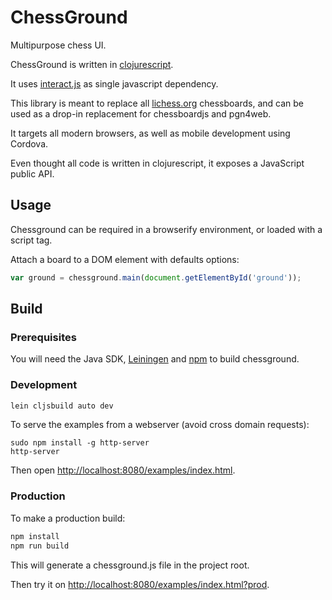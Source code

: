 # ChessGround

Multipurpose chess UI.

ChessGround is written in [clojurescript](https://github.com/clojure/clojurescript).

It uses [interact.js](https://github.com/taye/interact.js) as single javascript
dependency.

This library is meant to replace all [lichess.org](http://lichess.org) chessboards,
and can be used as a drop-in replacement for chessboardjs and pgn4web.

It targets all modern browsers, as well as mobile development using Cordova.

Even thought all code is written in clojurescript, it exposes a JavaScript public API.

## Usage

Chessground can be required in a browserify environment, or loaded with a script
tag.

Attach a board to a DOM element with defaults options:

```javascript
var ground = chessground.main(document.getElementById('ground'));
```

## Build

### Prerequisites

You will need the Java SDK,
[Leiningen](https://github.com/technomancy/leiningen) and
[npm](https://github.com/npm/npm) to build chessground.

### Development

```sh
lein cljsbuild auto dev
```

To serve the examples from a webserver (avoid cross domain requests):

```
sudo npm install -g http-server
http-server
```

Then open [http://localhost:8080/examples/index.html](http://localhost:8080/examples/index.html).

### Production

To make a production build:

```sh
npm install
npm run build
```

This will generate a chessground.js file in the project root.

Then try it on [http://localhost:8080/examples/index.html?prod](http://localhost:8080/examples/index.html?prod).
